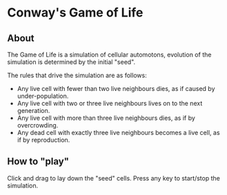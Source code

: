 

# Conway's Game of Life
## About
The Game of Life is a simulation of cellular automotons, evolution of the simulation is determined by the initial "seed".

The rules that drive the simulation are as follows:
 * Any live cell with fewer than two live neighbours dies, as if caused by under-population.
 * Any live cell with two or three live neighbours lives on to the next generation.
 * Any live cell with more than three live neighbours dies, as if by overcrowding.
 * Any dead cell with exactly three live neighbours becomes a live cell, as if by reproduction.



## How to "play"
Click and drag to lay down the "seed" cells. 
Press any key to start/stop the simulation.

